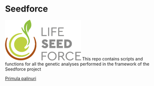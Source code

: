 # Seedforce
[<img src="Data/logo%20colore.jpg" width="250"/>](Data/logo%20colore.jpg)
This repo contains scripts and functions for all the genetic analyses performed in the framework of the Seedforce project

[Primula palinuri](Primula_palinuri)
